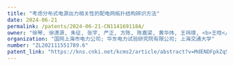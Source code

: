 ```yaml
---
title: "考虑分布式电源出力相关性的配电网拓扑结构辨识方法"
date: 2024-06-21
permalink: /patents/2024-06-21-CN114169118A/
owner: "徐琴, 徐潇源, 朱征, 张宇, 严正, 方陈, 陈嘉梁, 黄华炜, 王祎璟, <b>王晗</b>"
organization: "国网上海市电力公司; 华东电力试验研究院有限公司; 上海交通大学"
number: "ZL202111551789.6"
patent_link: "https://kns.cnki.net/kcms2/article/abstract?v=MdENDFpkZq5Ts5B2JxPe81yFmbIimMDhJlnw9orJlkeGTDAmhaGkoU5fXUHzh2r2iC36ZTThSoahyaHF8C8f1SL72v4ktoK7e7vvF8ZWxHBskI9-yALhswyV0Lh1IUxTTqScIMYQLo3FBfYaEeDMo5tGlSAzwuLNXBeFWOd3h8ro6ZRw4VuyraVod_D98ARn&uniplatform=NZKPT&language=CHS"
---
```


